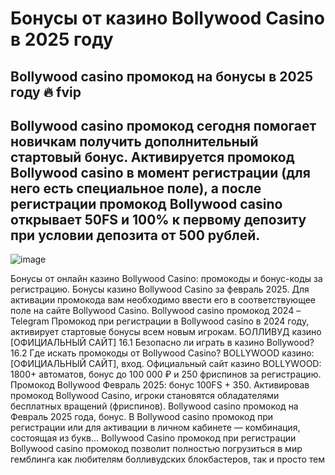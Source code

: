 # Бонусы от казино Bollywood Casino в 2025 году

## Bollywood casino промокод на бонусы в 2025 году 🔥 fvip

## Bollywood casino промокод сегодня помогает новичкам получить дополнительный стартовый бонус. Активируется промокод Bollywood casino в момент регистрации (для него есть специальное поле), а после регистрации промокод Bollywood casino открывает 50FS и 100% к первому депозиту при условии депозита от 500 рублей.



![image](https://github.com/user-attachments/assets/0851ca2a-c473-4ec2-b1b5-27def5c909ff)



Бонусы от онлайн казино Bollywood Casino: промокоды и бонус-коды за регистрацию.
Бонусы казино Bollywood Casino за февраль 2025. Для активации промокода вам необходимо ввести его в соответствующее поле на сайте Bollywood Casino.
Bollywood casino промокод 2024 – Telegram Промокод при регистрации в Bollywood casino в 2024 году, активирует стартовые бонусы всем новым игрокам.
БОЛЛИВУД казино [ОФИЦИАЛЬНЫЙ САЙТ] 16.1 Безопасно ли играть в казино Bollywood?
16.2 Где искать промокоды от Bollywood Casino?
BOLLYWOOD казино: [ОФИЦИАЛЬНЫЙ САЙТ], вход.
Официальный сайт казино BOLLYWOOD: 1800+ автоматов, бонус до 100 000 ₽ и 250 фриспинов за регистрацию.
Промокод Bollywood Февраль 2025: бонус 100FS + 350. Активировав промокод Bollywood Casino, игроки становятся обладателями бесплатных вращений (фриспинов).
Bollywood casino промокод на Февраль 2025 года, бонус.
В Bollywood casino промокод при регистрации или для активации в личном кабинете — комбинация, состоящая из букв...
Bollywood Casino промокод при регистрации Bollywood casino промокод позволит полностью погрузиться в мир гемблинга как любителям болливудских блокбастеров, так и просто тем
